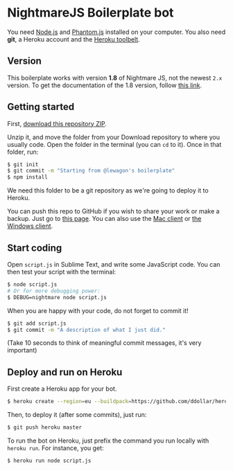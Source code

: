 # NightmareJS Boilerplate bot

You need [Node.js](https://nodejs.org/) and [Phantom.js](http://phantomjs.org/)
installed on your computer. You also need **git**, a Heroku account and
the [Heroku toolbelt](https://toolbelt.heroku.com/).

## Version

This boilerplate works with version **1.8** of Nightmare JS, not the newest `2.x` version.
To get the documentation of the 1.8 version, follow [this link](https://github.com/segmentio/nightmare/tree/baef06b3f47362be8001dbd946305d4b62b83ec6).

## Getting started

First, [download this repository ZIP](https://github.com/lewagon/nightmare-boilerplate/archive/master.zip).

Unzip it, and move the folder from your Download repository to where you usually code.
Open the folder in the terminal (you can `cd` to it). Once in that folder, run:

```bash
$ git init
$ git commit -m "Starting from @lewagon's boilerplate"
$ npm install
```

We need this folder to be a git repository as we're going to deploy it to Heroku.

You can push this repo to GitHub if you wish to share your work or make a backup.
Just go to [this page](https://help.github.com/articles/creating-a-new-repository/).
You can also use the [Mac client](https://mac.github.com/) or [the Windows client](https://windows.github.com/).

## Start coding

Open `script.js` in Sublime Text, and write some JavaScript code. You can
then test your script with the terminal:

```bash
$ node script.js
# Or for more debugging power:
$ DEBUG=nightmare node script.js
```

When you are happy with your code, do not forget to commit it!

```bash
$ git add script.js
$ git commit -m "A description of what I just did."
```

(Take 10 seconds to think of meaningful commit messages, it's very important)

## Deploy and run on Heroku

First create a Heroku app for your bot.

```bash
$ heroku create --region=eu --buildpack=https://github.com/ddollar/heroku-buildpack-multi.git
```

Then, to deploy it (after some commits), just run:

```bash
$ git push heroku master
```

To run the bot on Heroku, just prefix the command you run locally with `heroku run`.
For instance, you get:

```bash
$ heroku run node script.js
```
